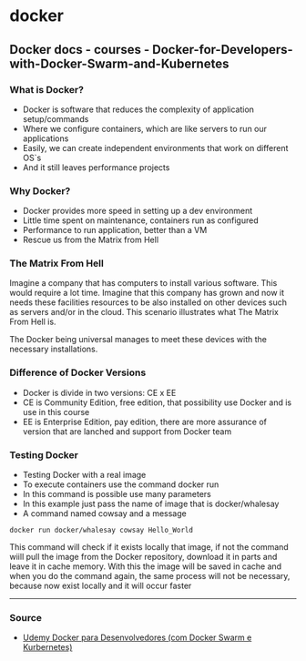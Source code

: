 # docker

## Docker docs - courses - Docker-for-Developers-with-Docker-Swarm-and-Kubernetes

### What is Docker?

<ul>
   <li>Docker is software that reduces the complexity of application setup/commands</li>
    <li>Where we configure containers, which are like servers to run our applications</li>
   <li>Easily, we can create independent environments that work on different OS`s</li>
   <li>And it still leaves performance projects</li>
</ul>

 

### Why Docker?

<ul>
    <li>Docker provides more speed in setting up a dev environment</li>
     <li>Little time spent on maintenance, containers run as configured</li>
    <li>Performance to run application, better than a VM</li>
    <li>Rescue us from the Matrix from Hell</li>
</ul>
   

### The Matrix From Hell

<p>
    Imagine a company that has computers to install various software. This would require a lot
    time. Imagine that this company has grown and now it needs these facilities resources to be also
    installed on other devices such as servers and/or in the cloud. This scenario illustrates what The Matrix From Hell is.
</p>
   
<p>
    The Docker being universal manages to meet these devices with the necessary installations.
</p>
   

   
### Difference of Docker Versions

<ul>
   <li>Docker is divide in two versions: CE x EE</li>
    <li>CE is Community Edition, free edition, that possibility use Docker and is use in this course</li>
   <li>EE is Enterprise Edition, pay edition, there are more assurance of version that are lanched and support from Docker team</li>
</ul>


### Testing Docker

<ul>
    <li>Testing Docker with a real image</li>
    <li>To execute containers use the command docker run</li>
    <li>In this command is possible use many parameters</li>
    <li>In this example just pass the name of image that is docker/whalesay</li>
    <li>A command named cowsay and a message</li>
</ul>

```
docker run docker/whalesay cowsay Hello_World
```
<p>
    This command will check if it exists locally that image, if not the command wiill pull the image from the Docker repository, download it in parts and leave it in cache memory.
    With this the image will be saved in cache and when you do the command again, the same process will not be necessary, because now exist locally and it will occur faster
</p>

<hr>


### Source

<ul>
  <li>
     <a href="https://ibm-learning.udemy.com/course/docker-para-desenvolvedores-com-docker-swarm-e-kubernetes/learn/lecture/25063634#overview">
     Udemy Docker para Desenvolvedores (com Docker Swarm e Kurbernetes)</a>
  </li>
</ul>

